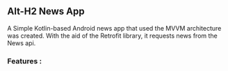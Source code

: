 ## Alt-H2 News App
A Simple Kotlin-based Android news app that used the MVVM architecture was created. With the aid of the Retrofit library, it requests news from the News api.

### Features :

